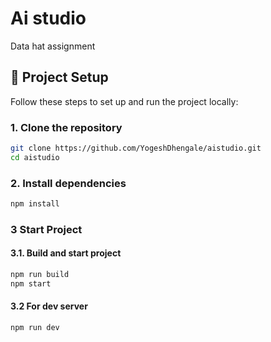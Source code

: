 # Ai studio
Data hat assignment

## 🚀 Project Setup

Follow these steps to set up and run the project locally:

### 1. Clone the repository

```bash
git clone https://github.com/YogeshDhengale/aistudio.git
cd aistudio
```

### 2. Install dependencies

```bash
npm install
```
### 3 Start Project
#### 3.1. Build and start project

```bash
npm run build
npm start
```

#### 3.2 For dev server

```bash
npm run dev
```
